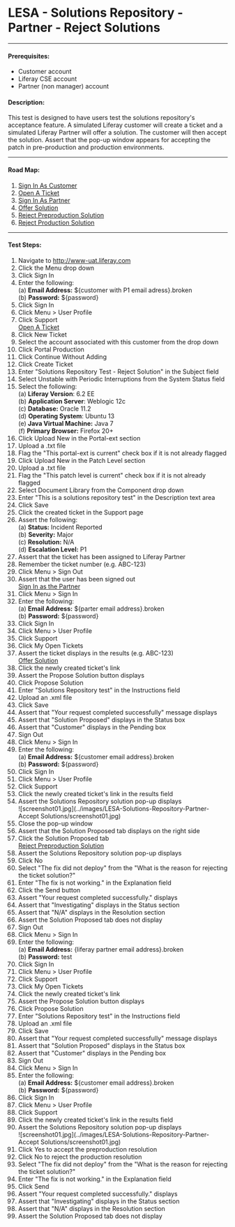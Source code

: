 LESA - Solutions Repository - Partner - Reject Solutions
========================================================
****
#### Prerequisites: ####
* Customer account
* Liferay CSE account
* Partner (non manager) account


#### Description: ####
This test is designed to have users test the solutions repository's acceptance feature. A simulated Liferay customer will create a ticket and a simulated Liferay Partner will offer a solution. The customer will then accept the solution. Assert that the pop-up window appears for accepting the patch in pre-production and production environments. 

****
#### Road Map: ####
1. [Sign In As Customer](#SignInAsCustomer)
1. [Open A Ticket](#OpenATicket)
1. [Sign In As Partner](#SignInAsPartner)
1. [Offer Solution](#OfferSolution)
1. [Reject Preproduction Solution](#RejectPreproductionSolution)
1. [Reject Production Solution](#RejectProductionSolution)

****

#### Test Steps: ####
1. <a href="#SignInAsCustomer" name="SignInAsCustomer"></a>Navigate to http://www-uat.liferay.com
1. Click the Menu drop down
1. Click Sign In
1. Enter the following:    
	(a) **Email Address:**	${customer with P1 email adress}.broken    
	(b) **Password:**	${password}
1. Click Sign In
1. Click Menu > User Profile
1. Click Support    
<a href="#OpenATicket" name="OpenATicket">Open A Ticket</a>
1. Click New Ticket
1. Select the account associated with this customer from the drop down
1. Click Portal Production
1. Click Continue Without Adding
1. Click Create Ticket
1. Enter "Solutions Repository Test - Reject Solution" in the Subject field
1. Select Unstable with Periodic Interruptions from the System Status field
1. Select the following:    
	(a) **Liferay Version**:	 6.2 EE    
	(b) **Application Server**:	Weblogic 12c    
	(c) **Database:**			Oracle 11.2    
	(d) **Operating System**:	Ubuntu 13    
	(e) **Java Virtual Machine:**	Java 7    
	(f) **Primary Browser:**		Firefox 20+
1. Click Upload New in the Portal-ext section
1. Upload a .txt file
1. Flag the "This portal-ext is current" check box if it is not already flagged
1. Click Upload New in the Patch Level section
1. Upload a .txt file
1. Flag the "This patch level is current" check box if it is not already flagged
1. Select Document Library from the Component drop down
1. Enter "This is a solutions repository test" in the Description text area
1. Click Save
1. Click the created ticket in the Support page
1. Assert the following:    
	(a) **Status:**		Incident Reported    
	(b) **Severity:**	Major    
	(c) **Resolution:**	N/A    
	(d) **Escalation Level:**	P1
1. Assert that the ticket has been assigned to Liferay Partner
1. Remember the ticket number (e.g. ABC-123)
1. Click Menu > Sign Out
1. Assert that the user has been signed out    
<a href="#SignInAsPartner" name="SignInAsPartner">Sign In as the Partner</a>
1. Click Menu > Sign In
1. Enter the following:    
	(a) **Email Address:**	${parter email address}.broken    
	(b) **Password:**	${password}
1. Click Sign In
1. Click Menu > User Profile
1. Click Support
1. Click My Open Tickets
1. Assert the ticket displays in the results (e.g. ABC-123)    
<a href="#OfferSolution" name="OfferSolution">Offer Solution</a>
1. Click the newly created ticket's link
1. Assert the Propose Solution button displays
1. Click Propose Solution
1. Enter "Solutions Repository test" in the Instructions field
1. Upload an .xml file
1. Click Save
1. Assert that "Your request completed successfully" message displays
1. Assert that "Solution Proposed" displays in the Status box
1. Assert that "Customer" displays in the Pending box
1. Sign Out    
1. Click Menu > Sign In
1. Enter the following:    
	(a) **Email Address:**	${customer email address}.broken    
	(b) **Password:**	${password}
1. Click Sign In
1. Click Menu > User Profile
1. Click Support
1. Click the newly created ticket's link in the results field
1. Assert the Solutions Repository solution pop-up displays     
![screenshot01.jpg](../images/LESA-Solutions-Repository-Partner-Accept Solutions/screenshot01.jpg)
1. Close the pop-up window
1. Assert that the Solution Proposed tab displays on the right side
1. Click the Solution Proposed tab    
<a href="#RejectPreproductionSolution" name="RejectPreproductionSolution">Reject Preproduction Solution</a>
1. Assert the Solutions Repository solution pop-up displays
1. Click No 
1. Select "The fix did not deploy" from the "What is the reason for rejecting the ticket solution?"
1. Enter "The fix is not working." in the Explanation field
1. Click the Send button
1. Assert "Your request completed successfully." displays
1. Assert that "Investigating" displays in the Status section
1. Assert that "N/A" displays in the Resolution section
1. Assert the Solution Proposed tab does not display
1. Sign Out
1. Click Menu > Sign In
1. Enter the following:    
	(a) **Email Address:**	{liferay partner email address}.broken    
	(b) **Password:**	test
1. Click Sign In
1. Click Menu > User Profile
1. Click Support
1. Click My Open Tickets
1. Click the newly created ticket's link
1. Assert the Propose Solution button displays
1. Click Propose Solution
1. Enter "Solutions Repository test" in the Instructions field
1. Upload an .xml file
1. Click Save
1. Assert that "Your request completed successfully" message displays
1. Assert that "Solution Proposed" displays in the Status box
1. Assert that "Customer" displays in the Pending box
1. Sign Out    
1. Click Menu > Sign In
1. Enter the following:    
	(a) **Email Address:**	${customer email address}.broken    
	(b) **Password:**	${password}
1. Click Sign In
1. Click Menu > User Profile
1. Click Support
1. Click the newly created ticket's link in the results field
1. Assert the Solutions Repository solution pop-up displays     
![screenshot01.jpg](../images/LESA-Solutions-Repository-Partner-Accept Solutions/screenshot01.jpg)
1. Click Yes to accept the preproduction resolution
1. Click No to reject the production resolution
1. Select "The fix did not deploy" from the "What is the reason for rejecting the ticket solution?"
1. Enter "The fix is not working." in the Explanation field
1. Click Send
1. Assert "Your request completed successfully." displays
1. Assert that "Investigating" displays in the Status section
1. Assert that "N/A" displays in the Resolution section
1. Assert the Solution Proposed tab does not display